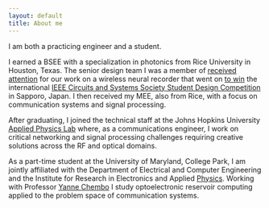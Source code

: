 ```yaml
---
layout: default
title: About me
---
```


I am both a practicing engineer and a student.  

I earned a BSEE with a specialization in photonics from Rice University in Houston, Texas. The senior design team I was a member of [received attention](https://news2.rice.edu/2019/04/23/students-hope-to-cut-ties-that-bind-seizure-sufferers-2/) for our work on a wireless neural recorder that went on [to win](https://www.tmc.edu/news/2019/05/rice-students-wireless-epilepsy-monitor-wins-in-japan%E2%80%A8/) the international [IEEE Circuits and Systems Society Student Design Competition](https://ieee-cas.org/2018-2019-cass-student-design-competition-world-and-regional-winners) in Sapporo, Japan. I then received my MEE, also from Rice, with a focus on communication systems and signal processing.  

After graduating, I joined the technical staff at the Johns Hopkins University [Applied Physics Lab](https://www.jhuapl.edu/) where, as a communications engineer, I work on critical networking and signal processing challenges requiring creative solutions across the RF and optical domains.  

As a part-time student at the University of Maryland, College Park, I am jointly affiliated with the Department of Electrical and Computer Engineering and the Institute for Research in Electronics and Applied [Physics](https://ireap.umd.edu/). Working with Professor [Yanne Chembo](https://chembolab.umd.edu/) I study optoelectronic reservoir computing applied to the problem space of communication systems.


